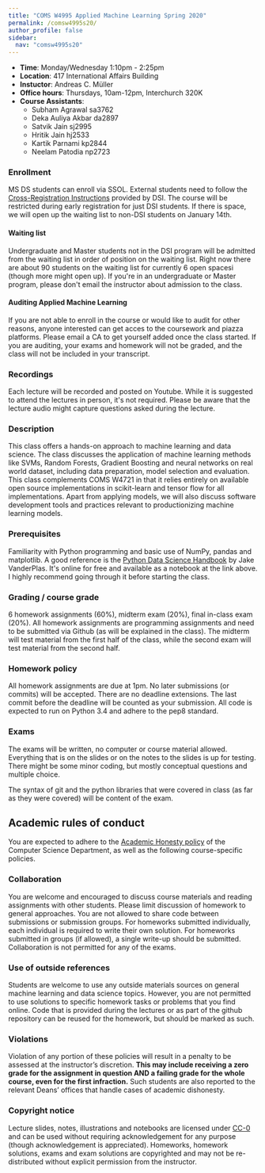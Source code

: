 ```yaml
---
title: "COMS W4995 Applied Machine Learning Spring 2020"
permalink: /comsw4995s20/
author_profile: false
sidebar:
  nav: "comsw4995s20"
---
```


- **Time**: Monday/Wednesday 1:10pm - 2:25pm 
- **Location**: 417 International Affairs Building
- **Instuctor**: Andreas C. Müller
- **Office hours**: Thursdays, 10am-12pm, Interchurch 320K
- **Course Assistants**:
    - Subham Agrawal sa3762
    - Deka Auliya Akbar da2897
    - Satvik Jain sj2995
    - Hritik Jain hj2533
    - Kartik Parnami kp2844
    - Neelam Patodia np2723

### Enrollment
MS DS students can enroll via SSOL. External students need to follow the <a href="http://datascience.columbia.edu/course-inventory">
Cross-Registration Instructions</a> provided by DSI.
The course will be restricted during early registration for just DSI students.
If there is space, we will open up the waiting list to non-DSI students on
January 14th.

#### Waiting list
Undergraduate and Master students not in the DSI program will be admitted from
the waiting list in order of position on the waiting list. Right now there are
about 90 students on the waiting list for currently 6 open spacesi (though more
might open up). If you're in an undergraduate or Master program, please don't
email the instructor about admission to the class.

#### Auditing Applied Machine Learning
If you are not able to enroll in the course or would like to audit for other
reasons, anyone interested can get acces to the coursework and piazza
platforms. Please email a CA to get yourself added once the class started. If
you are auditing, your exams and homework will not be graded, and the class
will not be included in your transcript.

### Recordings
Each lecture will be recorded and posted on Youtube. While it is suggested to
attend the lectures in person, it's not required.
Please be aware that the lecture audio might capture questions asked during the
lecture.

### Description
This class offers a hands-on approach to machine learning and data science. The
class discusses the application of machine learning methods like SVMs, Random
Forests, Gradient Boosting and neural networks on real world dataset, including
data preparation, model selection and evaluation. This class complements COMS
W4721 in that it relies entirely on available open source implementations in
scikit-learn and tensor flow for all implementations. Apart from applying
models, we will also discuss software development tools and practices relevant
to productionizing machine learning models.

### Prerequisites
Familiarity with Python programming and basic use of NumPy, pandas and matplotlib.
A good reference is the [Python Data Science Handbook](https://github.com/jakevdp/PythonDataScienceHandbook)
by Jake VanderPlas. It's online for free and available as a notebook at the link above.
I highly recommend going through it before starting the class.

### Grading / course grade
6 homework assignments (60%), midterm exam (20%), final in-class exam (20%).
All homework assignments are programming assignments and need to be submitted
via Github (as will be explained in the class). The midterm will test material
from the first half of the class, while the second exam will test material from
the second half.

### Homework policy
All homework assignments are due at 1pm. No later submissions (or commits) will
be accepted. There are no deadline extensions. The last commit before the
deadline will be counted as your submission. 
All code is expected to run on Python 3.4 and adhere to the pep8 standard.

### Exams
The exams will be written, no computer or course material allowed.
Everything that is on the slides or on the notes to the slides is up for
testing.  There might be some minor coding, but mostly conceptual questions and
multiple choice.

The syntax of git and the python libraries that were covered in class (as far
as they were covered) will be content of the exam.


## Academic rules of conduct
You are expected to adhere to the [Academic Honesty policy](http://www.cs.columbia.edu/education/honesty/) of the Computer Science Department, as well as the following course-specific policies.

### Collaboration
You are welcome and encouraged to discuss course materials and reading assignments with other students.
Please limit discussion of homework to general approaches. You are not allowed to share
code between submissions or submission groups.
For homeworks submitted individually, each individual is required to write their own solution.
For homeworks submitted in groups (if allowed), a single write-up should be submitted.
Collaboration is not permitted for any of the exams.

### Use of outside references
Students are welcome to use any outside materials sources on general machine
learning and data science topics.  However, you are not permitted to use
solutions to specific homework tasks or problems that you find online.
Code that is provided during the lectures or as part of the github repository
can be reused for the homework, but should be marked as such.

### Violations
Violation of any portion of these policies will result in a penalty to be
assessed at the instructor’s discretion. **This may include receiving a zero
grade for the assignment in question AND a failing grade for the whole course,
even for the first infraction.** Such students are also reported to the
relevant Deans’ offices that handle cases of academic dishonesty.

### Copyright notice
Lecture slides, notes, illustrations and notebooks are licensed under
[CC-0](https://creativecommons.org/share-your-work/public-domain/cc0/) and can
be used without requiring acknowledgement for any purpose (though
acknowledgement is appreciated).  Homeworks, homework solutions, exams and exam
solutions are copyrighted and may not be re-distributed without explicit
permission from the instructor.
